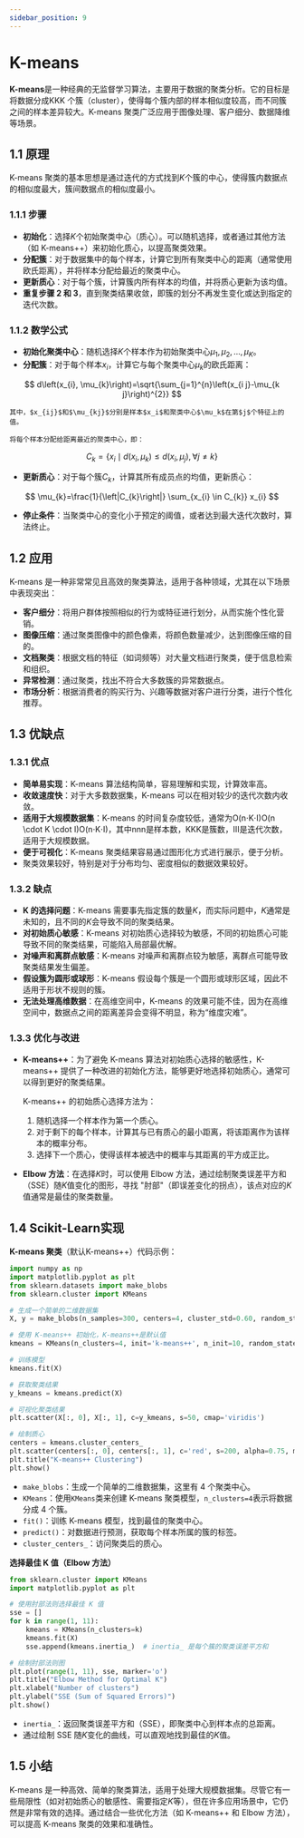 ```yaml
---
sidebar_position: 9
---
```


# K-means

**K-means**是一种经典的无监督学习算法，主要用于数据的聚类分析。它的目标是将数据分成KKK 个簇（cluster），使得每个簇内部的样本相似度较高，而不同簇之间的样本差异较大。K-means 聚类广泛应用于图像处理、客户细分、数据降维等场景。

## 1.1 原理

K-means 聚类的基本思想是通过迭代的方式找到$K$个簇的中心，使得簇内数据点的相似度最大，簇间数据点的相似度最小。

### 1.1.1 步骤

- **初始化**：选择$K$个初始聚类中心（质心）。可以随机选择，或者通过其他方法（如 K-means++）来初始化质心，以提高聚类效果。
- **分配簇**：对于数据集中的每个样本，计算它到所有聚类中心的距离（通常使用欧氏距离），并将样本分配给最近的聚类中心。
- **更新质心**：对于每个簇，计算簇内所有样本的均值，并将质心更新为该均值。
- **重复步骤 2 和 3**，直到聚类结果收敛，即簇的划分不再发生变化或达到指定的迭代次数。

### 1.1.2 数学公式

- **初始化聚类中心**：随机选择$K$个样本作为初始聚类中心$\mu_1,\mu_2,...,\mu_K$。
- **分配簇**：对于每个样本$x_i$，计算它与每个聚类中心$\mu_k$的欧氏距离：

$$
d\left(x_{i}, \mu_{k}\right)=\sqrt{\sum_{j=1}^{n}\left(x_{i j}-\mu_{k j}\right)^{2}}
$$

    其中，$x_{ij}$和$\mu_{kj}$分别是样本$x_i$和聚类中心$\mu_k$在第$j$个特征上的值。

    将每个样本分配给距离最近的聚类中心，即：

$$
C_{k}=\left\{x_{i} \mid d\left(x_{i}, \mu_{k}\right) \leq d\left(x_{i}, \mu_{j}\right), \forall j \neq k\right\}
$$
- **更新质心**：对于每个簇$C_k$，计算其所有成员点的均值，更新质心：

$$
\mu_{k}=\frac{1}{\left|C_{k}\right|} \sum_{x_{i} \in C_{k}} x_{i}
$$
- **停止条件**：当聚类中心的变化小于预定的阈值，或者达到最大迭代次数时，算法终止。



## 1.2 应用

K-means 是一种非常常见且高效的聚类算法，适用于各种领域，尤其在以下场景中表现突出：

- **客户细分**：将用户群体按照相似的行为或特征进行划分，从而实施个性化营销。
- **图像压缩**：通过聚类图像中的颜色像素，将颜色数量减少，达到图像压缩的目的。
- **文档聚类**：根据文档的特征（如词频等）对大量文档进行聚类，便于信息检索和组织。
- **异常检测**：通过聚类，找出不符合大多数簇的异常数据点。
- **市场分析**：根据消费者的购买行为、兴趣等数据对客户进行分类，进行个性化推荐。

## 1.3 优缺点

### 1.3.1 优点

- **简单易实现**：K-means 算法结构简单，容易理解和实现，计算效率高。
- **收敛速度快**：对于大多数数据集，K-means 可以在相对较少的迭代次数内收敛。
- **适用于大规模数据集**：K-means 的时间复杂度较低，通常为O(n⋅K⋅I)O(n \cdot K \cdot I)O(n⋅K⋅I)，其中nnn是样本数，KKK是簇数，III是迭代次数，适用于大规模数据。
- **便于可视化**：K-means 聚类结果容易通过图形化方式进行展示，便于分析。
- 聚类效果较好，特别是对于分布均匀、密度相似的数据效果较好。

### 1.3.2 缺点

- **K 的选择问题**：K-means 需要事先指定簇的数量$K$，而实际问题中，$K$通常是未知的，且不同的$K$会导致不同的聚类结果。
- **对初始质心敏感**：K-means 对初始质心选择较为敏感，不同的初始质心可能导致不同的聚类结果，可能陷入局部最优解。
- **对噪声和离群点敏感**：K-means 对噪声和离群点较为敏感，离群点可能导致聚类结果发生偏差。
- **假设簇为圆形或球形**：K-means 假设每个簇是一个圆形或球形区域，因此不适用于形状不规则的簇。
- **无法处理高维数据**：在高维空间中，K-means 的效果可能不佳，因为在高维空间中，数据点之间的距离差异会变得不明显，称为“维度灾难”。

### 1.3.3 优化与改进

- **K-means++**：为了避免 K-means 算法对初始质心选择的敏感性，K-means++ 提供了一种改进的初始化方法，能够更好地选择初始质心，通常可以得到更好的聚类结果。

    K-means++ 的初始质心选择方法为：

    1. 随机选择一个样本作为第一个质心。
    2. 对于剩下的每个样本，计算其与已有质心的最小距离，将该距离作为该样本的概率分布。
    3. 选择下一个质心，使得该样本被选中的概率与其距离的平方成正比。
- **Elbow 方法**：在选择$K$时，可以使用 Elbow 方法，通过绘制聚类误差平方和（SSE）随$K$值变化的图形，寻找 "肘部"（即误差变化的拐点），该点对应的$K$值通常是最佳的聚类数量。

## 1.4 Scikit-Learn实现

**K-means 聚类**（默认K-means++）代码示例：

```Python
import numpy as np
import matplotlib.pyplot as plt
from sklearn.datasets import make_blobs
from sklearn.cluster import KMeans

# 生成一个简单的二维数据集
X, y = make_blobs(n_samples=300, centers=4, cluster_std=0.60, random_state=0)

# 使用 K-means++ 初始化，K-means++是默认值
kmeans = KMeans(n_clusters=4, init='k-means++', n_init=10, random_state=42)

# 训练模型
kmeans.fit(X)

# 获取聚类结果
y_kmeans = kmeans.predict(X)

# 可视化聚类结果
plt.scatter(X[:, 0], X[:, 1], c=y_kmeans, s=50, cmap='viridis')

# 绘制质心
centers = kmeans.cluster_centers_
plt.scatter(centers[:, 0], centers[:, 1], c='red', s=200, alpha=0.75, marker='X')
plt.title("K-means++ Clustering")
plt.show()


```

- `make_blobs`：生成一个简单的二维数据集，这里有 4 个聚类中心。
- `KMeans`：使用`KMeans`类来创建 K-means 聚类模型，`n_clusters=4`表示将数据分成 4 个簇。
- `fit()`：训练 K-means 模型，找到最佳的聚类中心。
- `predict()`：对数据进行预测，获取每个样本所属的簇的标签。
- `cluster_centers_`：访问聚类后的质心。

**选择最佳 K 值（Elbow 方法）**

```Python
from sklearn.cluster import KMeans
import matplotlib.pyplot as plt

# 使用肘部法则选择最佳 K 值
sse = []
for k in range(1, 11):
    kmeans = KMeans(n_clusters=k)
    kmeans.fit(X)
    sse.append(kmeans.inertia_)  # inertia_ 是每个簇的聚类误差平方和

# 绘制肘部法则图
plt.plot(range(1, 11), sse, marker='o')
plt.title("Elbow Method for Optimal K")
plt.xlabel("Number of clusters")
plt.ylabel("SSE (Sum of Squared Errors)")
plt.show()

```

- `inertia_`：返回聚类误差平方和（SSE），即聚类中心到样本点的总距离。
- 通过绘制 SSE 随$K$变化的曲线，可以直观地找到最佳的$K$值。

## 1.5 小结

K-means 是一种高效、简单的聚类算法，适用于处理大规模数据集。尽管它有一些局限性（如对初始质心的敏感性、需要指定$K$等），但在许多应用场景中，它仍然是非常有效的选择。通过结合一些优化方法（如 K-means++ 和 Elbow 方法），可以提高 K-means 聚类的效果和准确性。